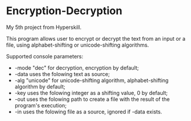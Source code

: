 # Encryption-Decryption

My 5th project from Hyperskill.

This program allows user to encrypt or decrypt the text from an input or a file, using alphabet-shifting or unicode-shifting algorithms.

Supported console parameters:
- -mode     "dec" for decryption, encryption by default;
- -data     uses the folowing text as source;
- -alg      "unicode" for unicode-shifting algorithm, alphabet-shifting algorithm by default;
- -key      uses the folowing integer as a shifting value, 0 by default;
- -out      uses the folowing path to create a file with the result of the program's execution;
- -in       uses the folowing file as a source, ignored if -data exists.
